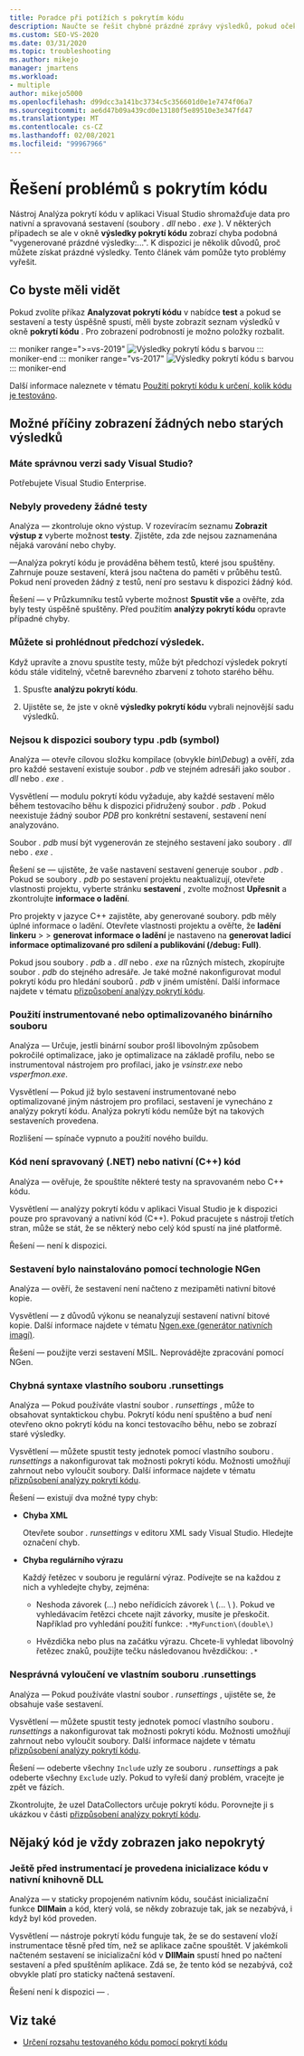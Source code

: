 ```yaml
---
title: Poradce při potížích s pokrytím kódu
description: Naučte se řešit chybné prázdné zprávy výsledků, pokud očekáváte, že Visual Studio shromáždí data pro nativní a spravovaná sestavení.
ms.custom: SEO-VS-2020
ms.date: 03/31/2020
ms.topic: troubleshooting
ms.author: mikejo
manager: jmartens
ms.workload:
- multiple
author: mikejo5000
ms.openlocfilehash: d99dcc3a141bc3734c5c356601d0e1e7474f06a7
ms.sourcegitcommit: ae6d47b09a439cd0e13180f5e89510e3e347fd47
ms.translationtype: MT
ms.contentlocale: cs-CZ
ms.lasthandoff: 02/08/2021
ms.locfileid: "99967966"
---
```

# <a name="troubleshoot-code-coverage"></a>Řešení problémů s pokrytím kódu

Nástroj Analýza pokrytí kódu v aplikaci Visual Studio shromažďuje data pro nativní a spravovaná sestavení (soubory *. dll* nebo *. exe* ). V některých případech se ale v okně **výsledky pokrytí kódu** zobrazí chyba podobná "vygenerované prázdné výsledky:...". K dispozici je několik důvodů, proč můžete získat prázdné výsledky. Tento článek vám pomůže tyto problémy vyřešit.

## <a name="what-you-should-see"></a>Co byste měli vidět

Pokud zvolíte příkaz **Analyzovat pokrytí kódu** v nabídce **test** a pokud se sestavení a testy úspěšně spustí, měli byste zobrazit seznam výsledků v okně **pokrytí kódu** . Pro zobrazení podrobností je možno položky rozbalit.

::: moniker range=">=vs-2019"
![Výsledky pokrytí kódu s barvou](../test/media/vs-2019/codecoverage1.png)
::: moniker-end
::: moniker range="vs-2017"
![Výsledky pokrytí kódu s barvou](../test/media/codecoverage1.png)
::: moniker-end

Další informace naleznete v tématu [Použití pokrytí kódu k určení, kolik kódu je testováno](../test/using-code-coverage-to-determine-how-much-code-is-being-tested.md).

## <a name="possible-reasons-for-seeing-no-results-or-old-results"></a>Možné příčiny zobrazení žádných nebo starých výsledků

### <a name="do-you-have-the-right-edition-of-visual-studio"></a>Máte správnou verzi sady Visual Studio?

Potřebujete Visual Studio Enterprise.

### <a name="no-tests-were-executed"></a>Nebyly provedeny žádné testy

Analýza &mdash; zkontroluje okno výstup. V rozevíracím seznamu **Zobrazit výstup z** vyberte možnost **testy**. Zjistěte, zda zde nejsou zaznamenána nějaká varování nebo chyby.

&mdash;Analýza pokrytí kódu je prováděna během testů, které jsou spuštěny. Zahrnuje pouze sestavení, která jsou načtena do paměti v průběhu testů. Pokud není proveden žádný z testů, není pro sestavu k dispozici žádný kód.

Řešení &mdash; v Průzkumníku testů vyberte možnost **Spustit vše** a ověřte, zda byly testy úspěšně spuštěny. Před použitím **analýzy pokrytí kódu** opravte případné chyby.

### <a name="youre-looking-at-a-previous-result"></a>Můžete si prohlédnout předchozí výsledek.

Když upravíte a znovu spustíte testy, může být předchozí výsledek pokrytí kódu stále viditelný, včetně barevného zbarvení z tohoto starého běhu.

1. Spusťte **analýzu pokrytí kódu**.

2. Ujistěte se, že jste v okně **výsledky pokrytí kódu** vybrali nejnovější sadu výsledků.

### <a name="pdb-symbol-files-are-unavailable"></a>Nejsou k dispozici soubory typu .pdb (symbol)

Analýza &mdash; otevře cílovou složku kompilace (obvykle *bin\Debug*) a ověří, zda pro každé sestavení existuje soubor *. pdb* ve stejném adresáři jako soubor *. dll* nebo *. exe* .

Vysvětlení &mdash; modulu pokrytí kódu vyžaduje, aby každé sestavení mělo během testovacího běhu k dispozici přidružený soubor *. pdb* . Pokud neexistuje žádný soubor *PDB* pro konkrétní sestavení, sestavení není analyzováno.

Soubor *. pdb* musí být vygenerován ze stejného sestavení jako soubory *. dll* nebo *. exe* .

Řešení se &mdash; ujistěte, že vaše nastavení sestavení generuje soubor *. pdb* . Pokud se soubory *. pdb* po sestavení projektu neaktualizují, otevřete vlastnosti projektu, vyberte stránku **sestavení** , zvolte možnost **Upřesnit** a zkontrolujte **informace o ladění**.

Pro projekty v jazyce C++ zajistěte, aby generované soubory. pdb měly úplné informace o ladění. Otevřete vlastnosti projektu a ověřte, že **ladění linkeru**  >    >  **generovat informace o ladění** je nastaveno na **generovat ladicí informace optimalizované pro sdílení a publikování (/debug: Full)**.

Pokud jsou soubory *. pdb* a *. dll* nebo *. exe* na různých místech, zkopírujte soubor *. pdb* do stejného adresáře. Je také možné nakonfigurovat modul pokrytí kódu pro hledání souborů *. pdb* v jiném umístění. Další informace najdete v tématu [přizpůsobení analýzy pokrytí kódu](../test/customizing-code-coverage-analysis.md).

### <a name="use-an-instrumented-or-optimized-binary"></a>Použití instrumentované nebo optimalizovaného binárního souboru

Analýza &mdash; Určuje, jestli binární soubor prošl libovolným způsobem pokročilé optimalizace, jako je optimalizace na základě profilu, nebo se instrumentoval nástrojem pro profilaci, jako je *vsinstr.exe* nebo *vsperfmon.exe*.

Vysvětlení &mdash; Pokud již bylo sestavení instrumentované nebo optimalizované jiným nástrojem pro profilaci, sestavení je vynecháno z analýzy pokrytí kódu. Analýza pokrytí kódu nemůže být na takových sestaveních provedena.

Rozlišení &mdash; spínače vypnuto a použití nového buildu.

### <a name="code-is-not-managed-net-or-native-c-code"></a>Kód není spravovaný (.NET) nebo nativní (C++) kód

Analýza &mdash; ověřuje, že spouštíte některé testy na spravovaném nebo C++ kódu.

Vysvětlení &mdash; analýzy pokrytí kódu v aplikaci Visual Studio je k dispozici pouze pro spravovaný a nativní kód (C++). Pokud pracujete s nástroji třetích stran, může se stát, že se některý nebo celý kód spustí na jiné platformě.

Řešení &mdash; není k dispozici.

### <a name="assembly-has-been-installed-by-ngen"></a>Sestavení bylo nainstalováno pomocí technologie NGen

Analýza &mdash; ověří, že sestavení není načteno z mezipaměti nativní bitové kopie.

Vysvětlení &mdash; z důvodů výkonu se neanalyzují sestavení nativní bitové kopie. Další informace najdete v tématu [Ngen.exe (generátor nativních imagí)](/dotnet/framework/tools/ngen-exe-native-image-generator).

Řešení &mdash; použijte verzi sestavení MSIL. Neprovádějte zpracování pomocí NGen.

### <a name="custom-runsettings-file-with-bad-syntax"></a>Chybná syntaxe vlastního souboru .runsettings

Analýza &mdash; Pokud používáte vlastní soubor *. runsettings* , může to obsahovat syntaktickou chybu. Pokrytí kódu není spuštěno a buď není otevřeno okno pokrytí kódu na konci testovacího běhu, nebo se zobrazí staré výsledky.

Vysvětlení &mdash; můžete spustit testy jednotek pomocí vlastního souboru *. runsettings* a nakonfigurovat tak možnosti pokrytí kódu. Možnosti umožňují zahrnout nebo vyloučit soubory. Další informace najdete v tématu [přizpůsobení analýzy pokrytí kódu](../test/customizing-code-coverage-analysis.md).

Řešení &mdash; existují dva možné typy chyb:

- **Chyba XML**

     Otevřete soubor *. runsettings* v editoru XML sady Visual Studio. Hledejte označení chyb.

- **Chyba regulárního výrazu**

  Každý řetězec v souboru je regulární výraz. Podívejte se na každou z nich a vyhledejte chyby, zejména:

  - Neshoda závorek (...) nebo neřídicích závorek \\ (... \\ ). Pokud ve vyhledávacím řetězci chcete najít závorky, musíte je přeskočit. Například pro vyhledání použití funkce: `.*MyFunction\(double\)`

  - Hvězdička nebo plus na začátku výrazu. Chcete-li vyhledat libovolný řetězec znaků, použijte tečku následovanou hvězdičkou: `.*`

### <a name="custom-runsettings-file-with-incorrect-exclusions"></a>Nesprávná vyloučení ve vlastním souboru .runsettings

Analýza &mdash; Pokud používáte vlastní soubor *. runsettings* , ujistěte se, že obsahuje vaše sestavení.

Vysvětlení &mdash; můžete spustit testy jednotek pomocí vlastního souboru *. runsettings* a nakonfigurovat tak možnosti pokrytí kódu. Možnosti umožňují zahrnout nebo vyloučit soubory. Další informace najdete v tématu [přizpůsobení analýzy pokrytí kódu](../test/customizing-code-coverage-analysis.md).

Řešení &mdash; odeberte všechny `Include` uzly ze souboru *. runsettings* a pak odeberte všechny `Exclude` uzly. Pokud to vyřeší daný problém, vracejte je zpět ve fázích.

Zkontrolujte, že uzel DataCollectors určuje pokrytí kódu. Porovnejte ji s ukázkou v části [přizpůsobení analýzy pokrytí kódu](../test/customizing-code-coverage-analysis.md).

## <a name="some-code-is-always-shown-as-not-covered"></a>Nějaký kód je vždy zobrazen jako nepokrytý

### <a name="initialization-code-in-native-dlls-is-executed-before-instrumentation"></a>Ještě před instrumentací je provedena inicializace kódu v nativní knihovně DLL

Analýza &mdash; v staticky propojeném nativním kódu, součást inicializační funkce **DllMain** a kód, který volá, se někdy zobrazuje tak, jak se nezabývá, i když byl kód proveden.

Vysvětlení &mdash; nástroje pokrytí kódu funguje tak, že se do sestavení vloží instrumentace těsně před tím, než se aplikace začne spouštět. V jakémkoli načteném sestavení se inicializační kód v **DllMain** spustí hned po načtení sestavení a před spuštěním aplikace. Zdá se, že tento kód se nezabývá, což obvykle platí pro staticky načtená sestavení.

Řešení není k dispozici &mdash; .

## <a name="see-also"></a>Viz také

- [Určení rozsahu testovaného kódu pomocí pokrytí kódu](../test/using-code-coverage-to-determine-how-much-code-is-being-tested.md)
